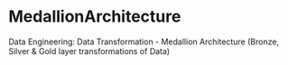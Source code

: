 # MedallionArchitecture
Data Engineering: Data Transformation - Medallion Architecture (Bronze, Silver &amp; Gold layer transformations of Data)
